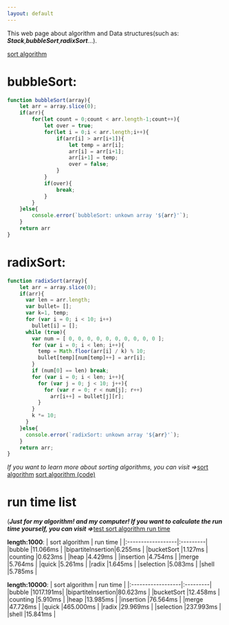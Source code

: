 ```yaml
---
layout: default
---
```


This web page about algorithm and Data structures(such as: _**Stack**_,_**bubbleSort**_,_**radixSort**_...).

[sort algorithm](sort "sort algorithm")



# bubbleSort:

```js
function bubbleSort(array){
    let arr = array.slice(0);
    if(arr){
        for(let count = 0;count < arr.length-1;count++){
            let over = true;
            for(let i = 0;i < arr.length;i++){
                if(arr[i] > arr[i+1]){
                    let temp = arr[i];
                    arr[i] = arr[i+1];
                    arr[i+1] = temp;
                    over = false;
                }
            }
            if(over){
                break;
            }
        }
    }else{
        console.error(`bubbleSort: unkown array '${arr}'`);
    }
    return arr
}
```

# radixSort:

```js
function radixSort(array){
    let arr = array.slice(0);
    if(arr){
      var len = arr.length;
      var bullet= [];
      var k=1, temp;
      for (var i = 0; i < 10; i++)
        bullet[i] = [];
      while (true){
        var num = [ 0, 0, 0, 0, 0, 0, 0, 0, 0, 0 ];
        for (var i = 0; i < len; i++){
          temp = Math.floor(arr[i] / k) % 10;
          bullet[temp][num[temp]++] = arr[i];
        }
        if (num[0] == len) break;
        for (var i = 0; i < len; i++){
          for (var j = 0; j < 10; j++){
            for (var r = 0; r < num[j]; r++)
              arr[i++] = bullet[j][r];
          }
        }
        k *= 10;
      }
    }else{
      console.error(`radixSort: unkown array '${arr}'`);
    }
    return arr;
}
```
_If you want to learn more about sorting algorithms, you can visit =>_[sort algorithm](sort) [sort algorithm (code)](sort/code.html)

# run time list 
(_**Just for my algorithm! and my computer! If you want to calculate the run time yourself, you can visit =>**_[test sort algorithm run time](sort/SAPA.html)

**length:1000**:
|  sort algorithm  | run time |
|:------------------|:---------|
|bubble            |11.066ms  |
|bipartitelnsertion|6.255ms   |
|bucketSort        |1.127ms   |
|counting          |0.623ms   |
|heap              |4.429ms   |
|insertion         |4.754ms   |
|merge             |5.764ms   |
|quick             |5.261ms   |
|radix             |1.645ms   |
|selection         |5.083ms   |
|shell             |5.785ms   |

**length:10000**:
|  sort algorithm  | run time |
|:------------------|:---------|
|bubble            |1017.191ms|
|bipartitelnsertion|80.623ms  |
|bucketSort        |12.458ms  |
|counting          |5.910ms   |
|heap              |13.985ms  |
|insertion         |76.564ms  |
|merge             |47.726ms  |
|quick             |465.000ms |
|radix             |29.969ms  |
|selection         |237.993ms |
|shell             |15.841ms  |